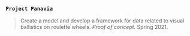 ### `Project Panavia`
> Create a model and develop a framework for data related to visual ballistics on roulette wheels. *Proof of concept.* Spring 2021.
